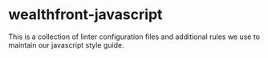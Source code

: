 # wealthfront-javascript

This is a collection of linter configuration files and additional rules we use to maintain our javascript style guide.